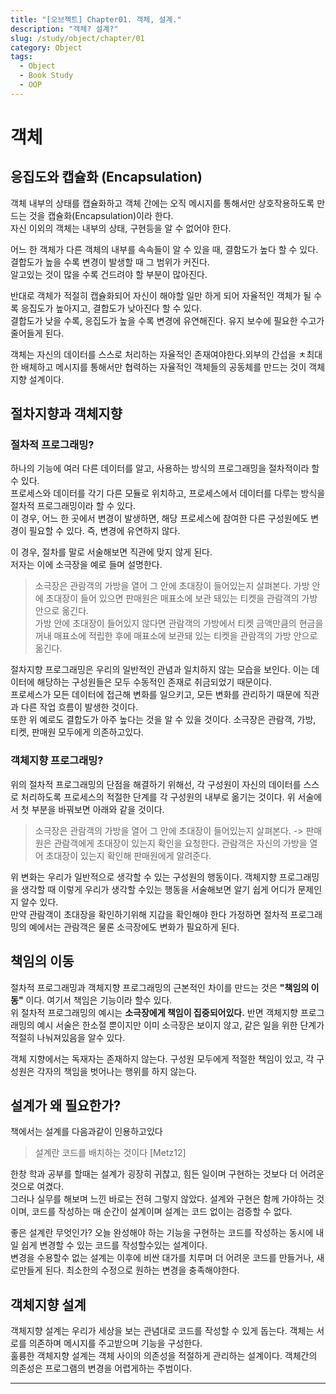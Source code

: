 ```yaml
---
title: "[오브젝트] Chapter01. 객체, 설계."
description: "객체? 설계?"
slug: /study/object/chapter/01
category: Object
tags:
  - Object
  - Book Study
  - OOP
---
```

# 객체
## 응집도와 캡슐화 (Encapsulation)
객체 내부의 상태를 캡슐화하고 객체 간에는 오직 메시지를 통해서만 상호작용하도록 만드는 것을 캡슐화(Encapsulation)이라 한다.  
자신 이외의 객체는 내부의 상태, 구현등을 알 수 없어야 한다.  

<!--truncate-->

어느 한 객체가 다른 객체의 내부를 속속들이 알 수 있을 때, 결함도가 높다 할 수 있다. 결합도가 높을 수록 변경이 발생할 때 그 범위가 커진다.  
알고있는 것이 많을 수록 건드려야 할 부분이 많아진다. 

반대로 객체가 적절히 캡슐화되어 자신이 해야할 일만 하게 되어 자율적인 객체가 될 수록 응집도가 높아지고, 결합도가 낮아진다 할 수 있다.  
결합도가 낮을 수록, 응집도가 높을 수록 변경에 유연해진다. 유지 보수에 필요한 수고가 줄어들게 된다.

객체는 자신의 데이터를 스스로 처리하는 자율적인 존재여야한다.외부의 간섭을 ㅊ최대한 배체하고 메시지를 통해서만 협력하는 자율적인 객체들의 공동체를 만드는 것이 객체지향 설계이다.


## 절차지향과 객체지향
### 절차적 프로그래밍?
하나의 기능에 여러 다른 데이터를 알고, 사용하는 방식의 프로그래밍을 절차적이라 할 수 있다.  
프로세스와 데이터를 각기 다른 모듈로 위치하고, 프로세스에서 데이터를 다루는 방식을 절차적 프로그래밍이라 할 수 있다.  
이 경우, 어느 한 곳에서 변경이 발생하면, 해당 프로세스에 참여한 다른 구성원에도 변경이 필요할 수 있다. 즉, 변경에 유연하지 않다.

이 경우, 절차를 말로 서술해보면 직관에 맞지 않게 된다.  
저자는 이에 소극장을 예로 들며 설명한다.
> 소극장은 관람객의 가방을 열어 그 안에 초대장이 들어있는지 살펴본다. 가방 안에 초대장이 들어 있으면 판매원은 매표소에 보관 돼있는 티켓을 관람객의 가방 안으로 옮긴다.   
> 가방 안에 초대장이 들어있지 않다면 관람객의 가방에서 티켓 금액만큼의 현금을 꺼내 매표소에 적립한 후에 매표소에 보관돼 있는 티켓을 관람객의 가방 안으로 옮긴다.

절차지향 프로그래밍은 우리의 일반적인 관념과 일치하지 않는 모습을 보인다. 이는 데이터에 해당하는 구성원들은 모두 수동적인 존재로 취금되었기 때문이다.  
프로세스가 모든 데이터에 접근해 변화를 일으키고, 모든 변화를 관리하기 때문에 직관과 다른 작업 흐름이 발생한 것이다.  
또한 위 예로도 결합도가 아주 높다는 것을 알 수 있을 것이다. 소극장은 관람객, 가방, 티켓, 판매원 모두에게 의존하고있다. 

### 객체지향 프로그래밍?
위의 절차적 프로그래밍의 단점을 해결하기 위해선, 각 구성원이 자신의 데이터를 스스로 처리하도록 프로세스의 적절한 단계를 각 구성원의 내부로 옮기는 것이다.
위 서술에서 첫 부분을 바꿔보면 아래와 같을 것이다.

> 소극장은 관람객의 가방을 열어 그 안에 초대장이 들어있는지 살펴본다. -> 판매원은 관람객에게 초대장이 있는지 확인을 요청한다. 관람객은 자신의 가방을 열어 초대장이 있는지 확인해 판매원에게 알려준다.

위 변화는 우리가 일반적으로 생각할 수 있는 구성원의 행동이다. 객체지향 프로그래밍을 생각할 때 이렇게 우리가 생각할 수있는 행동을 서술해보면 알기 쉽게 어디가 문제인지 알수 있다.  
만약 관람객이 초대장을 확인하기위해 지갑을 확인해야 한다 가정하면 절차적 프로그래밍의 예에서는 관람객은 물론 소극장에도 변화가 필요하게 된다. 

## 책임의 이동
절차적 프로그래밍과 객체지향 프로그래밍의 근본적인 차이를 만드는 것은 **"책임의 이동"** 이다. 여기서 책임은 기능이라 할수 있다.  
위 절차적 프로그래밍의 예시는 **소극장에게 책임이 집중되어있다.** 반면 객체지향 프로그래밍의 예시 서술은 한소절 뿐이지만 이미 소극장은 보이지 않고, 같은 일을 위한 단계가 적절히 나눠져있음을 알수 있다.  

객체 지향에서는 독재자는 존재하지 않는다. 구성원 모두에게 적절한 책임이 있고, 각 구성원은 각자의 책임을 벗어나는 행위를 하지 않는다. 

## 설계가 왜 필요한가?
책에서는 설계를 다음과같이 인용하고있다
> 설계란 코드를 배치하는 것이다 [Metz12]

한창 학과 공부를 할때는 설계가 굉장히 귀찮고, 힘든 일이며 구현하는 것보다 더 어려운 것으로 여겼다.  
그러나 실무를 해보며 느낀 바로는 전혀 그렇지 않았다. 설계와 구현은 함께 가야하는 것이며, 코드를 작성하는 매 순간이 설계이며 설계는 코드 없이는 검증할 수 없다.  

좋은 설계란 무엇인가? 오늘 완성해야 하는 기능을 구현하는 코드를 작성하는 동시에 내일 쉽게 변경할 수 있는 코드를 작성할수있는 설계이다.  
변경을 수용할수 없는 설계는 이후에 비싼 대가를 치루며 더 어려운 코드를 만들거나, 새로만들게 된다. 최소한의 수정으로 원하는 변경을 충족해야한다. 

## 객체지향 설계
객체지향 설계는 우리가 세상을 보는 관념대로 코드를 작성할 수 있게 돕는다. 객체는 서로를 의존하며 메시지를 주고받으며 기능을 구성한다.   
훌륭한 객체지향 설계는 객체 사이의 의존성을 적절하게 관리하는 설계이다. 객체간의 의존성은 프로그램의 변경을 어렵게하는 주범이다. 

---